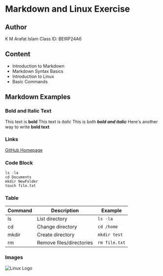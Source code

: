 # Markdown and Linux Exercise

## Author
K M Arafat Islam
Class ID: BEIRP24A6

## Content
* Introduction to Markdown
* Markdown Syntax Basics
* Introduction to Linux
* Basic Commands

## Markdown Examples

### Bold and Italic Text
This text is **bold**
This text is *italic*
This is both ***bold and italic***
Here's another way to write **bold text**

### Links
[GitHub Homepage](https://github.com)
### Code Block
```
ls -la       
cd Documents    
mkdir NewFolder 
touch file.txt  
```

### Table
| Command | Description | Example |
|---------|-------------|---------|
| ls | List directory | `ls -la` |
| cd | Change directory | `cd /home` |
| mkdir | Create directory | `mkdir test` |
| rm | Remove files/directories | `rm file.txt` |

### Images
![Linux Logo](https://digitalbisa.id/uploads/articles/mengenal-linux-operasi-sistem-open-source-yang-paling-populer-tyKdanX3MF.jpg)
